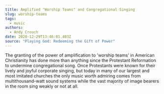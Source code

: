 ```yaml
---
title: Amplified "Worship Teams" and Congregational Singing
slug: worship-teams
tags:
  - music
authors:
  - Andy Crouch
date: 2020-12-29T13:46:01.403Z
source: "Playing God: Redeeming the Gift of Power"
---
```

The granting of the power of amplification to 'worship teams' in American Christianity has done more than anything since the Protestant Reformation to undermine congregational song. Once Protestants were known for their lively and joyful corporate singing, but today in many of our largest and most imitated churches the only music worth admiring comes from multithousand-watt sound systems while the vast majority of image bearers in the room sing weakly or not at all.